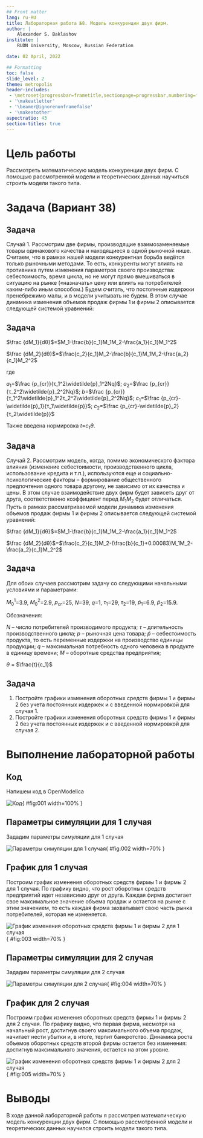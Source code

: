 ```yaml
---
## Front matter
lang: ru-RU
title: Лабораторная работа №8. Модель конкуренции двух фирм.
author: |
	Alexander S. Baklashov
institute: |
	RUDN University, Moscow, Russian Federation

date: 02 April, 2022

## Formatting
toc: false
slide_level: 2
theme: metropolis
header-includes: 
 - \metroset{progressbar=frametitle,sectionpage=progressbar,numbering=fraction}
 - '\makeatletter'
 - '\beamer@ignorenonframefalse'
 - '\makeatother'
aspectratio: 43
section-titles: true
---
```


# Цель работы

Рассмотреть математическую модель конкуренции двух фирм. С помощью рассмотренной модели и теоретических данных научиться строить модели такого типа.

# Задача (Вариант 38)

## Задача

Случай 1. Рассмотрим две фирмы, производящие взаимозаменяемые товары
одинакового качества и находящиеся в одной рыночной нише. Считаем, что в рамках
нашей модели конкурентная борьба ведётся только рыночными методами. То есть,
конкуренты могут влиять на противника путем изменения параметров своего
производства: себестоимость, время цикла, но не могут прямо вмешиваться в
ситуацию на рынке («назначать» цену или влиять на потребителей каким-либо иным
способом.) Будем считать, что постоянные издержки пренебрежимо малы, и в
модели учитывать не будем. В этом случае динамика изменения объемов продаж
фирмы 1 и фирмы 2 описывается следующей системой уравнений:

## Задача

$\frac {dM_1}{dθ}$=$M_1-\frac{b}{c_1}M_1M_2-\frac{a_1}{c_1}M_1^2$

$\frac {dM_2}{dθ}$=$\frac{c_2}{c_1}M_2-\frac{b}{c_1}M_1M_2-\frac{a_2}{c_1}M_2^2$

где

$a_1$=$\frac {p_{cr}}{τ_1^2\widetilde{p}_1^2Nq}$; $a_2$=$\frac {p_{cr}}{τ_2^2\widetilde{p}_2^2Nq}$; $b$=$\frac {p_{cr}}{τ_1^2\widetilde{p}_1^2τ_2^2\widetilde{p}_2^2Nq}$; $c_1$=$\frac {p_{cr}-\widetilde{p}_1}{τ_1\widetilde{p}}$; $c_2$=$\frac {p_{cr}-\widetilde{p}_2}{τ_2\widetilde{p}}$

Также введена нормировка $t$=$c_1θ$.

## Задача

Случай 2. Рассмотрим модель, когда, помимо экономического фактора
влияния (изменение себестоимости, производственного цикла, использование
кредита и т.п.), используются еще и социально-психологические факторы –
формирование общественного предпочтения одного товара другому, не зависимо от
их качества и цены. В этом случае взаимодействие двух фирм будет зависеть друг
от друга, соответственно коэффициент перед $M_1M_2$ будет отличаться. Пусть в
рамках рассматриваемой модели динамика изменения объемов продаж фирмы 1 и
фирмы 2 описывается следующей системой уравнений: 

$\frac {dM_1}{dθ}$=$M_1-\frac{b}{c_1}M_1M_2-\frac{a_1}{c_1}M_1^2$

$\frac {dM_2}{dθ}$=$\frac{c_2}{c_1}M_2-(\frac{b}{c_1}+0.00083)M_1M_2-\frac{a_2}{c_1}M_2^2$

## Задача

Для обоих случаев рассмотрим задачу со следующими начальными условиями и параметрами:

$M_0^1$=$3.9$, $M_0^2$=$2.9$, $p_{cr}$=$25$, $N$=$39$, $q$=$1$, $τ_1$=$29$, $τ_2$=$19$, $\widetilde{p}_1$=$6.9$, $\widetilde{p}_2$=$15.9$. 

Обозначения:

$N$ – число потребителей производимого продукта; 
$τ$ – длительность производственного цикла; 
$p$ – рыночная цена товара; 
$\widetilde{p}$ – себестоимость продукта, то есть переменные издержки на производство единицы продукции; 
$q$ – максимальная потребность одного человека в продукте в единицу времени; 
$M$ – оборотные средства предприятия; 

$θ$ = $\frac{t}{c_1}$ 

## Задача

1. Постройте графики изменения оборотных средств фирмы 1 и фирмы 2 без учета постоянных издержек и с введенной нормировкой для случая 1.
2. Постройте графики изменения оборотных средств фирмы 1 и фирмы 2 без учета постоянных издержек и с введенной нормировкой для случая 2.

# Выполнение лабораторной работы

## Код

Напишем код в OpenModelica 

![Код](image/1.png){ #fig:001 width=100% }

## Параметры симуляции для 1 случая

Зададим параметры симуляции для 1 случая 

![Параметры симуляции для 1 случая](image/2.png){ #fig:002 width=70% }

## График для 1 случая

Построим график изменения оборотных средств фирмы 1 и фирмы 2 для 1 случая. По графику видно, что рост оборотных средств предприятий идет независимо друг от друга. Каждая фирма достигает свое максимальное значение объема продаж и остается на рынке с этим значением, то есть каждая фирма захватывает свою часть рынка потребителей, которая не изменяется. 

![График изменения оборотных средств фирмы 1 и фирмы 2 для 1 случая](image/3.png){ #fig:003 width=70% }

## Параметры симуляции для 2 случая

Зададим параметры симуляции для 2 случая 

![Параметры симуляции для 2 случая](image/4.png){ #fig:004 width=70% }

## График для 2 случая

Построим график изменения оборотных средств фирмы 1 и фирмы 2 для 2 случая. По графику видно, что первая фирма, несмотря на начальный рост, достигнув своего максимального объема продаж, начитает нести убытки и, в итоге, терпит банкротство. Динамика роста объемов оборотных средств второй фирмы остается без изменения: достигнув максимального значения, остается на этом уровне.

![График изменения оборотных средств фирмы 1 и фирмы 2 для 2 случая](image/5.png){ #fig:005 width=70% }

# Выводы

В ходе данной лабораторной работы я рассмотрел математическую модель конкуренции двух фирм. С помощью рассмотренной модели и теоретических данных научился строить модели такого типа.